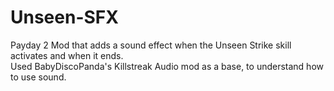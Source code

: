 # Unseen-SFX  
Payday 2 Mod that adds a sound effect when the Unseen Strike skill activates and when it ends.  
Used BabyDiscoPanda's Killstreak Audio mod as a base, to understand how to use sound.

